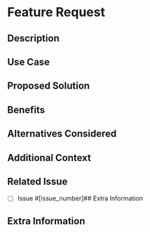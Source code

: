 # Feature Request

## Description
<!--
Briefly describe the feature you are proposing.
-->

## Use Case
<!--
Describe the use case or scenario where this feature would be beneficial.
-->

## Proposed Solution
<!--
Provide a detailed description of how you envision the feature being implemented.
-->

## Benefits
<!--
Explain the benefits or advantages of implementing this feature.
-->

## Alternatives Considered
<!--
Describe any alternative solutions or approaches that were considered (if applicable).
-->


## Additional Context
<!--
Add any additional context or details about the feature request.
-->

## Related Issue
<!--
Link to any related issues (if applicable).
-->
- [ ] Issue #[issue_number]## Extra Information

## Extra Information
<!--
Add any other information or comments related to the feature request here.
-->